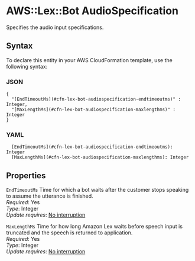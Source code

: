 # AWS::Lex::Bot AudioSpecification<a name="aws-properties-lex-bot-audiospecification"></a>

Specifies the audio input specifications\.

## Syntax<a name="aws-properties-lex-bot-audiospecification-syntax"></a>

To declare this entity in your AWS CloudFormation template, use the following syntax:

### JSON<a name="aws-properties-lex-bot-audiospecification-syntax.json"></a>

```
{
  "[EndTimeoutMs](#cfn-lex-bot-audiospecification-endtimeoutms)" : Integer,
  "[MaxLengthMs](#cfn-lex-bot-audiospecification-maxlengthms)" : Integer
}
```

### YAML<a name="aws-properties-lex-bot-audiospecification-syntax.yaml"></a>

```
  [EndTimeoutMs](#cfn-lex-bot-audiospecification-endtimeoutms): Integer
  [MaxLengthMs](#cfn-lex-bot-audiospecification-maxlengthms): Integer
```

## Properties<a name="aws-properties-lex-bot-audiospecification-properties"></a>

`EndTimeoutMs` <a name="cfn-lex-bot-audiospecification-endtimeoutms"></a>
Time for which a bot waits after the customer stops speaking to assume the utterance is finished\.  
_Required_: Yes  
_Type_: Integer  
_Update requires_: [No interruption](https://docs.aws.amazon.com/AWSCloudFormation/latest/UserGuide/using-cfn-updating-stacks-update-behaviors.html#update-no-interrupt)

`MaxLengthMs` <a name="cfn-lex-bot-audiospecification-maxlengthms"></a>
Time for how long Amazon Lex waits before speech input is truncated and the speech is returned to application\.  
_Required_: Yes  
_Type_: Integer  
_Update requires_: [No interruption](https://docs.aws.amazon.com/AWSCloudFormation/latest/UserGuide/using-cfn-updating-stacks-update-behaviors.html#update-no-interrupt)
